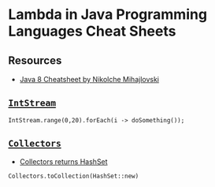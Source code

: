 # Lambda in Java Programming Languages Cheat Sheets

## Resources

- [Java 8 Cheatsheet by Nikolche Mihajlovski](http://www.java8.org/)

## [`IntStream`](https://docs.oracle.com/javase/8/docs/api/java/util/stream/IntStream.html)
```
IntStream.range(0,20).forEach(i -> doSomething());
```

## [`Collectors`](https://docs.oracle.com/javase/8/docs/api/java/util/stream/Collectors.html)
- [Collectors returns HashSet](http://stackoverflow.com/a/30082600/1833118)
```
Collectors.toCollection(HashSet::new)
```
